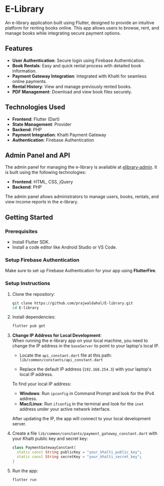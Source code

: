 # E-Library

An e-library application built using Flutter, designed to provide an intuitive platform for renting books online. This app allows users to browse, rent, and manage books while integrating secure payment options.

## Features

- **User Authentication**: Secure login using Firebase Authentication.
- **Book Rentals**: Easy and quick rental process with detailed book information.
- **Payment Gateway Integration**: Integrated with Khalti for seamless online payments.
- **Rental History**: View and manage previously rented books.
- **PDF Management**: Download and view book files securely.

## Technologies Used

- **Frontend**: Flutter (Dart)
- **State Management**: Provider
- **Backend**: PHP
- **Payment Integration**: Khalti Payment Gateway
- **Authentication**: Firebase Authentication

## Admin Panel and API

The admin panel for managing the e-library is available at [elibrary-admin](https://github.com/prajwaldahal/elibrary-admin). It is built using the following technologies:

- **Frontend**: HTML, CSS, jQuery
- **Backend**: PHP

The admin panel allows administrators to manage users, books, rentals, and view income reports in the e-library.

## Getting Started

### Prerequisites

- Install Flutter SDK.
- Install a code editor like Android Studio or VS Code.

### Setup Firebase Authentication

Make sure to set up Firebase Authentication for your app using **FlutterFire**.


### Setup Instructions

1. Clone the repository:

    ```bash
    git clone https://github.com/prajwaldahal/E-library.git
    cd E-library
    ```

2. Install dependencies:

    ```bash
    flutter pub get
    ```

3. **Change IP Address for Local Development**:  
   When running the e-library app on your local machine, you need to change the IP address in the `baseServer` to point to your laptop's local IP.

    - Locate the `api_constant.dart` file at this path:  
      `lib/common/constants/api_constant.dart`

    - Replace the default IP address (`192.168.254.3`) with your laptop's local IP address.

   To find your local IP address:

    - **Windows**: Run `ipconfig` in Command Prompt and look for the IPv4 address.
    - **Mac/Linux**: Run `ifconfig` in the terminal and look for the `inet` address under your active network interface.

   After updating the IP, the app will connect to your local development server.

4. Create a file `lib/common/constants/payment_gateway_constant.dart` with your Khalti public key and secret key:

    ```dart
    class PaymentGatewayConstant{
      static const String publicKey = "your_khalti_public_key";
      static const String secretKey = "your_khalti_secret_key";
    }
    ```

5. Run the app:

    ```bash
    flutter run
    ```


